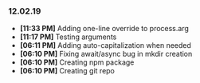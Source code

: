### 12.02.19

- **[11:33 PM]** Adding one-line override to process.arg
- **[11:17 PM]** Testing arguments
- **[06:11 PM]** Adding auto-capitalization when needed
- **[06:10 PM]** Fixing await/async bug in mkdir creation
- **[06:10 PM]** Creating npm package
- **[06:10 PM]** Creating git repo